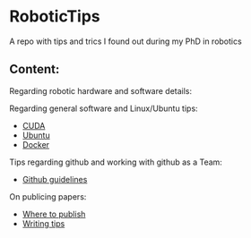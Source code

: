 # RoboticTips
A repo with tips and trics I found out during my PhD in robotics

## Content:
Regarding robotic hardware and software details:

Regarding general software and Linux/Ubuntu tips:
- [CUDA](pc_software/CUDA/CUDA.md)
- [Ubuntu](pc_software/Ubuntu/Ubuntu_install.md)
- [Docker](pc_software/docker.md)

Tips regarding github and working with github as a Team:
- [Github guidelines](github/git_instructions.md)

On publicing papers:
- [Where to publish](publications/where_to_publish.md)
- [Writing tips](publications/writing_tips.md)



